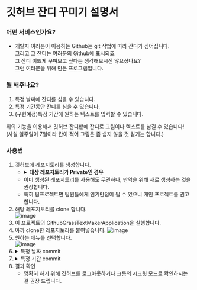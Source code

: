 # 깃허브 잔디 꾸미기 설명서
### 어떤 서비스인가요?
- 개발자 여러분이 이용하는 Github는 git 작업에 따라 잔디가 심어집니다.<br>
  그리고 그 잔디는 여러분의 Github에 표시되죠<br>
  그 잔디 이쁘게 꾸며보고 싶다는 생각해보시진 않으셨나요?<br>
  그런 여러분을 위해 만든 프로그램입니다.
### 뭘 해주나요?
1. 특정 날짜에 잔디를 심을 수 있습니다.
2. 특정 기간동안 잔디를 심을 수 있습니다.
3. (구현예정)특정 기간에 원하는 텍스트를 입력할 수 있습니다.

위의 기능을 이용해서 깃허브 잔디밭에 잔디로 그림이나 텍스트를 남길 수 있습니다!<br>
(사실 일주일이 7일이라 칸이 적어 그림은 좀 쉽지 않을 것 같기는 합니다.)

### 사용법
1. 깃허브에 레포지토리를 생성합니다.
   -  <details>
        <summary><b>대상 레포지토리가 Private인 경우</b></summary>
        <div markdown="1">
          <ul>
            <li>자신의 깃허브 프로필 접속</li>
            <li>하단 잔디의 Contribution setting 클릭</li>
            <img src="https://github.com/user-attachments/assets/38da6537-db44-4b9a-b42d-b08f1f5f3c8f">
            <li>Private contributions 체크</li>
            <img src="https://github.com/user-attachments/assets/9e0f1392-9a3f-43f7-8f6e-ec80d4deeeec">
          <div><b>해당 체크가 되어있지 않으면 다른 유저는 Private 레포지토리의 잔디가 보이지 않습니다.<br>
                  해당 체크를 하더라도 레포지토리의 내용은 보이지 않으니 보안은 안심하셔도 됩니다.</b></div>
                  <img src="https://github.com/user-attachments/assets/4425f3b1-4a6b-4062-b1dd-2851ca2801e6">
          </ul>
        </div>
      </details>
   - 이미 생성된 레포지토리를 사용해도 무관하나, 만약을 위해 새로 생성하는 것을 권장합니다.
   - 특히 팀프로젝트면 팀원들에게 인기만점이 될 수 있으니 개인 프로젝트를 권고합니다.
2. 해당 레포지토리를 clone 합니다.<br>
   ![image](https://github.com/user-attachments/assets/f4c02b45-8d06-4a57-a681-30300053be80)
3. 이 프로젝트의 GithubGrassTextMakerApplication을 실행합니다.
4. 아까 clone한 레포지토리를 붙여넣습니다.
   ![image](https://github.com/user-attachments/assets/0cfcb956-b147-40f3-9c9e-e7a269e840be)
5. 원하는 메뉴를 선택합니다.<br>
   ![image](https://github.com/user-attachments/assets/4dbd306c-2fb5-437f-94e9-4ca7a3730dec)
6. <details markdown="1">
     <summary>특정 날짜 commit</summary>
     <div>
       <ul>
         <li>날짜 입력</li>
         <img src="https://github.com/user-attachments/assets/09bcde8f-c665-4209-8d62-d88e29bf6542">
       </ul>
     </div>
   </details>
7. <details markdown="1">
     <summary>특정 기간 commit</summary>
     <div>
       <ul>
         <li>시작 날짜, 종료 날짜 입력</li>
         <img src="https://github.com/user-attachments/assets/f0c904b1-835b-4499-a13d-7725594b7110">
       </ul>
     </div>
   </details>
8. 결과 확인
   - 명확히 하기 위해 깃허브를 로그아웃하거나 크롬의 시크릿 모드로 확인하시는 걸 권장 드립니다.
